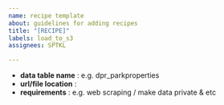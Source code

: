 ```yaml
---
name: recipe template
about: guidelines for adding recipes
title: "[RECIPE]"
labels: load_to_s3
assignees: SPTKL

---
```


- __data table name__ : e.g. dpr_parkproperties
- __url/file location__ : 
- __requirements__ : e.g. web scraping / make data private & etc
